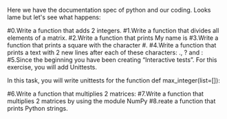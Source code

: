 Here we have the documentation spec of python and our coding. Looks lame but let's see what happens:

#0.Write a function that adds 2 integers.
#1.Write a function that divides all elements of a matrix.
#2.Write a function that prints My name is <first name> <last name>
#3.Write a function that prints a square with the character #.
#4.Write a function that prints a text with 2 new lines after each of these characters: ., ? and :
#5.Since the beginning you have been creating “Interactive tests”. For this exercise, you will add Unittests.

In this task, you will write unittests for the function def max_integer(list=[]):

#6.Write a function that multiplies 2 matrices:
#7.Write a function that multiplies 2 matrices by using the module NumPy
#8.reate a function that prints Python strings.

